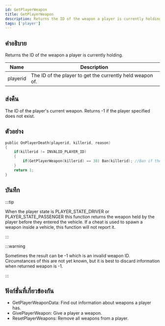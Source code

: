 ```yaml
---
id: GetPlayerWeapon
title: GetPlayerWeapon
description: Returns the ID of the weapon a player is currently holding.
tags: ['player']
---
```



## คำอธิบาย

Returns the ID of the weapon a player is currently holding.


| Name | Description |
|------|-------------|
|playerid | The ID of the player to get the currently held weapon of.|


## ส่งคืน

The ID of the player's current weapon. Returns -1 if the player specified does not exist.


## ตัวอย่าง


```c
public OnPlayerDeath(playerid, killerid, reason)
{
    if(killerid != INVALID_PLAYER_ID)
    {
        if(GetPlayerWeapon(killerid) == 38) Ban(killerid); //Ban if they have a minigun
    }
    return 1;
}
```


## บันทึก

:::tip

When the player state is PLAYER_STATE_DRIVER or PLAYER_STATE_PASSENGER this function returns the weapon held by the player before they entered the vehicle. If a cheat is used to spawn a weapon inside a vehicle, this function will not report it.

:::


:::warning

Sometimes the result can be -1 which is an invalid weapon ID. Circumstances of this are not yet known, but it is best to discard information when returned weapon is -1.

:::


## ฟังก์ชั่นที่เกี่ยวข้องกัน


-  GetPlayerWeaponData: Find out information about weapons a player has.
-  GivePlayerWeapon: Give a player a weapon.
-  ResetPlayerWeapons: Remove all weapons from a player.